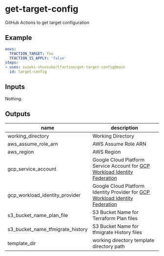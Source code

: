 # get-target-config

GitHub Actions to get target configuration

## Example

```yaml
envs:
  TFACTION_TARGET: foo
  TFACTION_IS_APPLY: 'false'
steps:
- uses: suzuki-shunsuke/tfaction/get-target-config@main
  id: target-config
```

## Inputs

Nothing.

## Outputs

name | description
--- | ---
working_directory | Working Directory
aws_assume_role_arn | AWS Assume Role ARN
aws_region | AWS Region
gcp_service_account | Google Cloud Platform Service Account for [GCP Workload Identity Federation](https://github.com/google-github-actions/auth)
gcp_workload_identity_provider | Google Cloud Platform Identity Provider for [GCP Workload Identity Federation](https://github.com/google-github-actions/auth)
s3_bucket_name_plan_file | S3 Bucket Name for Terraform Plan files
s3_bucket_name_tfmigrate_history | S3 Bucket Name for tfmigrate History files
template_dir | working directory template directory path
